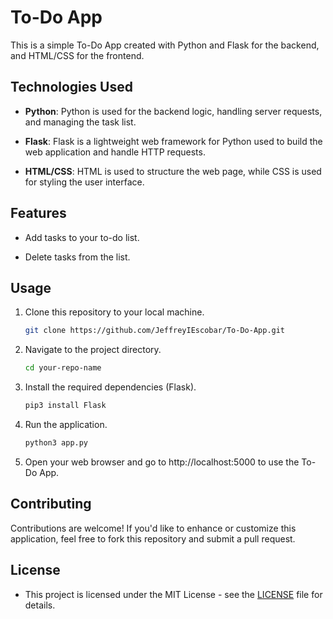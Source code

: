 # To-Do App

This is a simple To-Do App created with Python and Flask for the backend, and HTML/CSS for the frontend.

## Technologies Used

- **Python**: Python is used for the backend logic, handling server requests, and managing the task list.

- **Flask**: Flask is a lightweight web framework for Python used to build the web application and handle HTTP requests.

- **HTML/CSS**: HTML is used to structure the web page, while CSS is used for styling the user interface.

## Features

- Add tasks to your to-do list.

- Delete tasks from the list.

## Usage

1. Clone this repository to your local machine.

   ```bash
   git clone https://github.com/JeffreyIEscobar/To-Do-App.git

2. Navigate to the project directory.

   ```bash
   cd your-repo-name
   ```

3. Install the required dependencies (Flask).

   ```bash
   pip3 install Flask
   ```
4. Run the application.
   ```bash
   python3 app.py
   ```
5. Open your web browser and go to http://localhost:5000 to use the To-Do App.


## Contributing

Contributions are welcome! If you'd like to enhance or customize this application, feel free to fork this repository and submit a pull request.

## License

- This project is licensed under the MIT License - see the [LICENSE](LICENSE) file for details.
   






   
